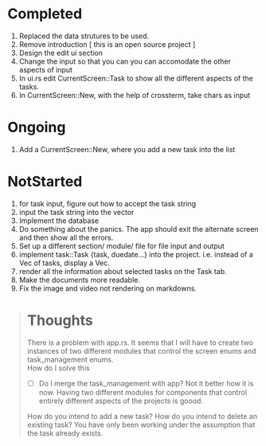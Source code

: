 # Completed
1. Replaced the data strutures to be used.
2. Remove introduction [ this is an open source project ]
3. Design the edit ui section
4. Change the input so that you can you can accomodate the other aspects of input
5. In ui.rs edit CurrentScreen::Task to show all the different aspects of the tasks.
6. In CurrentScreen::New, with the help of crossterm, take chars as input


# Ongoing
1. Add a CurrentScreen::New, where you add a new task into the list


# NotStarted
1. for task input, figure out how to accept the task string
2. input the task string into the vector
3. Implement the database
4.  Do something about the panics. The app should exit the alternate screen and then show all the errors.
5. Set up a different section/ module/ file for file input and output
6. implement task::Task {task, duedate...} into the project. i.e. instead of a Vec<string> of tasks, display a Vec<Task>.
7. render all the information about selected tasks on the Task tab.
8. Make the documents more readable.
9. Fix the image and video not rendering on markdowns.

> # Thoughts
> There is a problem with app.rs. It seems that I will have to create two instances of two different modules that control the screen enums and task_management enums.  
> How do I solve this  
> -[ ] Do I merge the task_management with app? 
> Not it better how it is now. Having two different modules for components that control entirely different aspects of the projects is goood.
>
> How do you intend to add a new task?
> How do you intend to delete an existing task?
> You have only been working under the assumption that the task already exists.